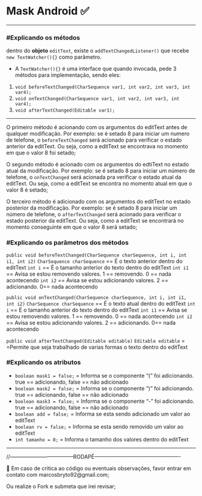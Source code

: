 # Mask Android ✅


---

### #Explicando os métodos

dentro do **objeto** `editText`, existe o `addTextChangedListener()` que recebe `new TextWatcher(){}` como parâmetro. 

 - A `TextWatcher(){}` é uma interface que quando invocada, pede 3 métodos para implementação, sendo eles:
> 
1. `void beforeTextChanged(CharSequence var1, int var2, int var3, int var4);`
2. `void onTextChanged(CharSequence var1, int var2, int var3, int var4);`
3. `void afterTextChanged(Editable var1);`
> 
 ---
 
 O primeiro método é acionando com os argumentos do editText antes de qualquer modificação. Por exemplo: se é setado 8 para iniciar um numero de telefone, o `beforeTextChanged` será acionado para verificar o estado anterior da editText. Ou seja, como a editText se encontrava no momento em que o valor 8 foi setado;
> 
 O segundo método é acionado com os argumentos do edtiText no estado atual da modificação. Por exemplo: se é setado 8 para iniciar um número de telefone, o `onTextChanged` será acionada pra verificar o estado atual da editText. Ou seja, como a editText se encontra no momento atual em que o valor 8 é setado;
> 
 O terceiro método é adicionado com os argumentos do editText no estado posterior da modificação. Por exemplo: se é setado 8 para iniciar um número de telefone, o `afterTextChanged` será acionado para verificar o estado posterior da editText. Ou seja, como a editText se encontrará no momento conseguinte em que o valor 8 será setado;
> 

### #Explicando os parâmetros dos métodos

 `public void beforeTextChanged(CharSequence charSequence, int i, int i1, int i2)`
`CharSequence charSequence` == É o texto anterior dentro do editText
`int i` == É o tamanho anterior do texto dentro do editText
`int i1` == Avisa se estou removendo valores. 1 == removendo. 0 == nada acontecendo
`int i2` == Avisa se estou adicionando valores. 2 == adicionando. 0== nada acontecendo
> 

 `public void onTextChanged(CharSequence charSequence, int i, int i1, int i2)`
`CharSequence charSequence` == É o texto atual dentro do editText
`int i` == É o tamanho anterior do texto dentro do editText
`int i1` == Avisa se estou removendo valores. 1 == removendo. 0 == nada acontecendo
`int i2` == Avisa se estou adicionando valores. 2 == adicionando. 0== nada acontecendo
> 

 `public void afterTextChanged(Editable editable)`
`Editable editable` = =Permite que seja trabalhado de varias formas o texto dentro do editText
> 

### #Explicando os atributos

- `boolean mask1 = false;` = Informa se o componente “(” foi adicionando. true == adicionando, false == não adicionado
- `boolean mask2 = false;` = Informa se o componente “)” foi adicionando. true == adicionando, false == não adicionado
- `boolean mask3 = false;` = Informa se o componente “-” foi adicionando. true == adicionando, false == não adicionado
- `boolean add = false;` = Informa se esta sendo adicionado um valor ao editText
- `boolean rv = false;` = Informa se esta sendo removido um valor ao editText
- `int tamanho = 0;` = Informa o tamanho dos valores dentro do editText

---

//————————————RODAPÉ————————————————-

<aside>
👺 Em caso de critica ao código ou eventuais observações, favor entrar em contato com marcosbryto92@gmail.com;

Ou realize o Fork e submeta que irei revisar;

</aside>
